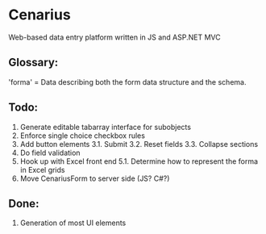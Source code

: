 # Cenarius
Web-based data entry platform written in JS and ASP.NET MVC

## Glossary:
'forma' = Data describing both the form data structure and the schema.

## Todo:
1. Generate editable tabarray interface for subobjects
2. Enforce single choice checkbox rules
3. Add button elements
	3.1. Submit
	3.2. Reset fields
	3.3. Collapse sections
4. Do field validation
5. Hook up with Excel front end
	5.1. Determine how to represent the forma in Excel grids
6. Move CenariusForm to server side (JS? C#?)

## Done:
1. Generation of most UI elements